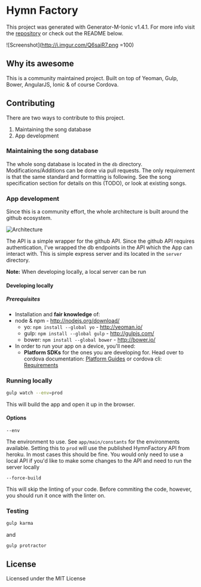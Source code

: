 # Hymn Factory
This project was generated with Generator-M-Ionic v1.4.1. For more info visit the [repository](https://github.com/mwaylabs/generator-m-ionic) or check out the README below.

![Screenshot](http://i.imgur.com/Q6saiR7.png =100)

## Why its awesome
This is a community maintained project. Built on top of Yeoman, Gulp, Bower, AngularJS, Ionic & of course Cordova.

## Contributing
There are two ways to contribute to this project.
  1. Maintaining the song database 
  2. App development
  
### Maintaining the song database
The whole song database is located in the `db` directory. Modifications/Additions can be done via pull requests. The only requirement is that the same standard and formatting is following. See the song specification section for details on this (TODO), or look at existing songs.

### App development
Since this is a community effort, the whole architecture is built around the github ecosystem. 

![Architecture](https://www.lucidchart.com/publicSegments/view/1d6383c0-8324-43a3-ba83-e07922cf47b3/image.png)
    
The API is a simple wrapper for the github API. Since the github API requires authentication, I've wrapped the db endpoints in the API which the App can interact with. This is simple express server and its located in the `server` directory.

**Note:** When developing locally, a local server can be run

#### Developing locally

##### Prerequisites
- Installation and **fair knowledge** of:
- node & npm - http://nodejs.org/download/
  - yo: `npm install --global yo` - http://yeoman.io/
  - gulp: `npm install --global gulp` - http://gulpjs.com/
  - bower: `npm install --global bower` - http://bower.io/
- In order to run your app on a device, you'll need:
  - **Platform SDKs** for the ones you are developing for. Head over to cordova documentation: [Platform Guides](http://cordova.apache.org/docs/en/edge/guide/platforms/index.html) or cordova cli: [Requirements](https://github.com/apache/cordova-cli/#requirements)

### Running locally

```sh
gulp watch --env=prod
```

This will build the app and open it up in the browser.

#### Options
```
--env
```

The environment to use. See `app/main/constants` for the environments available. Setting this to `prod` will use the published HymnFactory API from heroku. In most cases this should be fine. You would only need to use a local API if you'd like to make some changes to the API and need to run the server locally

```
--force-build
```

This will skip the linting of your code. Before commiting the code, however, you should run it once with the linter on.

### Testing
```sh
gulp karma
```

and 

```
gulp protractor
```

## License
Licensed under the MIT License
